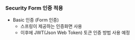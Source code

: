 ### Security Form 인증 적용
* Basic 인증 (Form 인증)
  * 스프링이 제공하는 인증화면 사용
  * 이후에 JWT(Json Web Token) 토큰 인증 방법 사용 예정